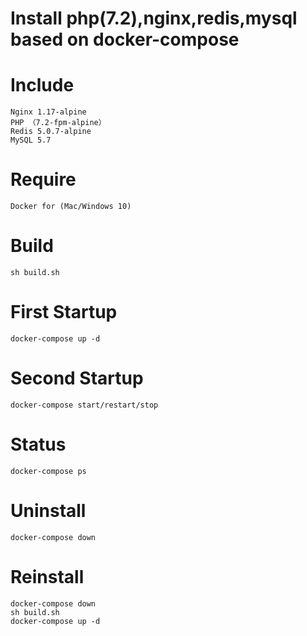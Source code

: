 # Install php(7.2),nginx,redis,mysql based on docker-compose

# Include
```
Nginx 1.17-alpine
PHP （7.2-fpm-alpine）
Redis 5.0.7-alpine
MySQL 5.7
```

# Require

```
Docker for (Mac/Windows 10)
```

# Build

```
sh build.sh
```

# First Startup

```
docker-compose up -d
```

# Second Startup

```
docker-compose start/restart/stop
```

# Status

```
docker-compose ps
```

# Uninstall

```
docker-compose down
```

# Reinstall

```
docker-compose down
sh build.sh
docker-compose up -d
```
